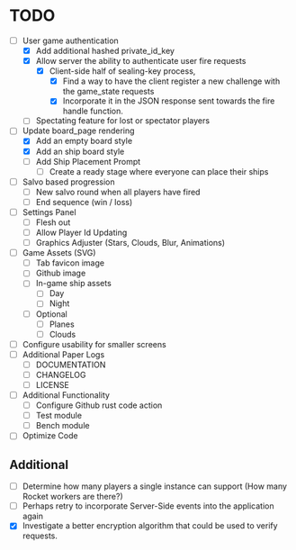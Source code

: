 # TODO
- [ ] User game authentication
	- [X] Add additional hashed private_id_key
	- [X] Allow server the ability to authenticate user fire requests
		- [X] Client-side half of sealing-key process, 
			- [X] Find a way to have the client register a new challenge with the game_state requests
			- [X] Incorporate it in the JSON response sent towards the fire handle function.
	- [ ] Spectating feature for lost or spectator players
- [ ] Update board_page rendering
	- [X] Add an empty board style
	- [X] Add an ship board style
	- [ ] Add Ship Placement Prompt
		- [ ] Create a ready stage where everyone can place their ships
- [ ] Salvo based progression
	- [ ] New salvo round when all players have fired
	- [ ] End sequence (win / loss)
- [ ] Settings Panel
	- [ ] Flesh out
	- [ ] Allow Player Id Updating
	- [ ] Graphics Adjuster (Stars, Clouds, Blur, Animations)
- [ ] Game Assets (SVG)
	- [ ] Tab favicon image
	- [ ] Github image
	- [ ] In-game ship assets
		- [ ] Day
		- [ ] Night
	- [ ] Optional
		- [ ] Planes
		- [ ] Clouds
- [ ] Configure usability for smaller screens
- [ ] Additional Paper Logs
	- [ ] DOCUMENTATION
	- [ ] CHANGELOG
	- [ ] LICENSE
- [ ] Additional Functionality
	- [ ] Configure Github rust code action
	- [ ] Test module
	- [ ] Bench module
- [ ] Optimize Code

## Additional
- [ ] Determine how many players a single instance can support (How many Rocket workers are there?)
- [ ] Perhaps retry to incorporate Server-Side events into the application again
- [X] Investigate a better encryption algorithm that could be used to verify requests.

